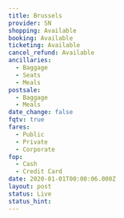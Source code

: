 ```yaml
---
title: Brussels
provider: SN
shopping: Available
booking: Available
ticketing: Available
cancel_refund: Available
ancillaries:
  - Baggage
  - Seats
  - Meals
postsale:
  - Baggage
  - Meals
date_change: false
fqtv: true
fares:
  - Public
  - Private
  - Corporate
fop:
  - Cash
  - Credit Card
date: 2020-01-01T00:00:06.000Z
layout: post
status: Live
status_hint: 
---
```

